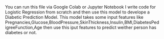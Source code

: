 You can run this file via Google Colab or Jupyter Notebook
I write code for Logistic Regression from scratch and then use this model to develope a Diabetic Prediction Model. This model takes some input features like Pregnancies,Glucose,BloodPressure,SkinThickness,Insulin,BMI,DiabetesPedigreeFunction,Age then use this iput features to predict weither person has diabetes or not.
